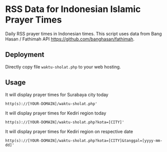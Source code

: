 # RSS Data for Indonesian Islamic Prayer Times
Daily RSS prayer times in Indonesian times.
This script uses data from Bang Hasan / Fathimah API https://github.com/banghasan/fathimah.

## Deployment
Directly copy file `waktu-sholat.php` to your web hosting.

## Usage
It will display prayer times for Surabaya city today
```
http(s)://[YOUR-DOMAIN]/waktu-sholat.php'
```
It will display prayer times for Kediri region today
```
http(s)://[YOUR-DOMAIN]/waktu-sholat.php?kota=[CITY]'
```
It will display prayer times for Kediri region on respective date
```
http(s)://[YOUR-DOMAIN]/waktu-sholat.php?kota=[CITY]&tanggal=[yyyy-mm-dd]'
```
